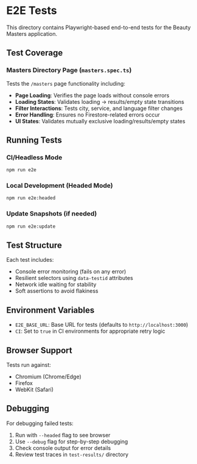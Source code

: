 # E2E Tests

This directory contains Playwright-based end-to-end tests for the Beauty Masters application.

## Test Coverage

### Masters Directory Page (`masters.spec.ts`)

Tests the `/masters` page functionality including:

- **Page Loading**: Verifies the page loads without console errors
- **Loading States**: Validates loading → results/empty state transitions
- **Filter Interactions**: Tests city, service, and language filter changes
- **Error Handling**: Ensures no Firestore-related errors occur
- **UI States**: Validates mutually exclusive loading/results/empty states

## Running Tests

### CI/Headless Mode
```bash
npm run e2e
```

### Local Development (Headed Mode)
```bash
npm run e2e:headed
```

### Update Snapshots (if needed)
```bash
npm run e2e:update
```

## Test Structure

Each test includes:
- Console error monitoring (fails on any error)
- Resilient selectors using `data-testid` attributes
- Network idle waiting for stability
- Soft assertions to avoid flakiness

## Environment Variables

- `E2E_BASE_URL`: Base URL for tests (defaults to `http://localhost:3000`)
- `CI`: Set to `true` in CI environments for appropriate retry logic

## Browser Support

Tests run against:
- Chromium (Chrome/Edge)
- Firefox
- WebKit (Safari)

## Debugging

For debugging failed tests:
1. Run with `--headed` flag to see browser
2. Use `--debug` flag for step-by-step debugging
3. Check console output for error details
4. Review test traces in `test-results/` directory
